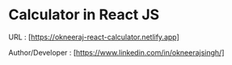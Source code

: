 # Calculator in React JS


URL : [https://okneeraj-react-calculator.netlify.app]

Author/Developer : [https://www.linkedin.com/in/okneerajsingh/]


